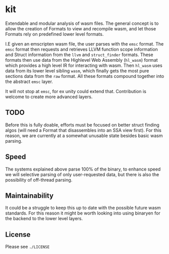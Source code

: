 # kit

Extendable and modular analysis of wasm files. The general concept is to allow the creation of Formats to view and recompile wasm, and let those Formats rely on predefined lower level formats.

I.E given an emscripten wasm file, the user parses with the `emsc` format. The `emsc` format then requests and retrieves LLVM function scope information and Struct information from the `llvm` and `struct_finder` formats. These formats then use data from the Highlevel Web Assembly (`hl_wasm`) format which provides a high level IR for interacting with wasm. Then `hl_wasm` uses data from its lower level sibling `wasm`, which finally gets the most pure sections data from the `raw` format. All these formats compound together into the abstract `emsc` layer.

It will not stop at `emsc`, for ex unity could extend that. Contribution is welcome to create more advanced layers.

## TODO

Before this is fully doable, efforts must be focused on better struct finding algos (will need a Format that disassembles into an SSA view first). For this reason, we are currently at a somewhat unusable state besides basic wasm parsing.

## Speed

The systems explained above parse 100% of the binary, to enhance speed we will selective parsing of only user-requested data, but there is also the possibility of off-thread parsing.

## Maintainability

It could be a struggle to keep this up to date with the possible future wasm standards. For this reason it might be worth looking into using binaryen for the backend to the lower level layers.

## License

Please see `./LICENSE`
